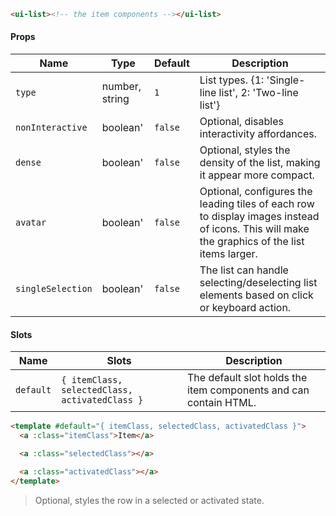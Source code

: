 ```html
<ui-list><!-- the item components --></ui-list>
```

#### Props

| Name              | Type           | Default | Description                                                                                                                                  |
| ----------------- | -------------- | ------- | -------------------------------------------------------------------------------------------------------------------------------------------- |
| `type`            | number, string | `1`     | List types. {1: 'Single-line list', 2: 'Two-line list'}                                                                                      |
| `nonInteractive`  | boolean'       | `false` | Optional, disables interactivity affordances.                                                                                                |
| `dense`           | boolean'       | `false` | Optional, styles the density of the list, making it appear more compact.                                                                     |
| `avatar`          | boolean'       | `false` | Optional, configures the leading tiles of each row to display images instead of icons. This will make the graphics of the list items larger. |
| `singleSelection` | boolean'       | `false` | The list can handle selecting/deselecting list elements based on click or keyboard action.                                                   |

#### Slots

| Name      | Slots                                          | Description                                                      |
| --------- | ---------------------------------------------- | ---------------------------------------------------------------- |
| `default` | `{ itemClass, selectedClass, activatedClass }` | The default slot holds the item components and can contain HTML. |

```html
<template #default="{ itemClass, selectedClass, activatedClass }">
  <a :class="itemClass">Item</a>

  <a :class="selectedClass"></a>

  <a :class="activatedClass"></a>
</template>
```

> Optional, styles the row in a selected or activated state.
